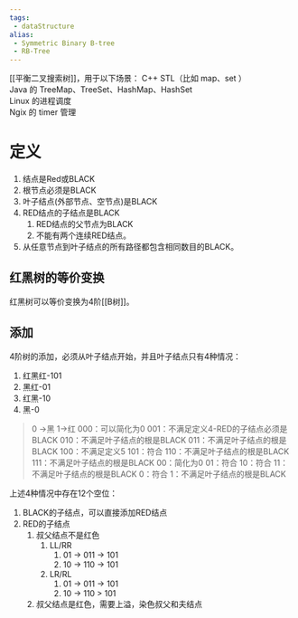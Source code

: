 ```yaml
---
tags:
 - dataStructure 
alias:
 - Symmetric Binary B-tree
 - RB-Tree
---
```

[[平衡二叉搜索树]]，用于以下场景：
C++ STL（比如 map、set ）  
Java 的 TreeMap、TreeSet、HashMap、HashSet  
Linux 的进程调度  
Ngix 的 timer 管理
# 定义
1. 结点是Red或BLACK
2. 根节点必须是BLACK
3. 叶子结点(外部节点、空节点)是BLACK
4. RED结点的子结点是BLACK
	1. RED结点的父节点为BLACK
	2. 不能有两个连续RED结点。
5. 从任意节点到叶子结点的所有路径都包含相同数目的BLACK。
## 红黑树的等价变换
红黑树可以等价变换为4阶[[B树]]。
## 添加
4阶树的添加，必须从叶子结点开始，并且叶子结点只有4种情况：
1. 红黑红-101
2. 黑红-01
3. 红黑-10
4. 黑-0
> 0 ->黑 1->红
> 000：可以简化为0
> 001：不满足定义4-RED的子结点必须是BLACK
> 010：不满足叶子结点的根是BLACK
> 011：不满足叶子结点的根是BLACK
> 100：不满足定义5
> 101：符合
> 110：不满足叶子结点的根是BLACK
> 111：不满足叶子结点的根是BLACK
> 00：简化为0
> 01：符合
> 10：符合
> 11：不满足叶子结点的根是BLACK
> 0：符合
> 1：不满足叶子结点的根是BLACK

上述4种情况中存在12个空位：
1. BLACK的子结点，可以直接添加RED结点
2. RED的子结点
	1. 叔父结点不是红色
		1. LL/RR
			1. 01 -> 011 -> 101
			2. 10 -> 110 -> 101
		2. LR/RL
			1. 01 -> 011 -> 101
			2. 10 -> 110 > 101
	2. 叔父结点是红色，需要上溢，染色叔父和夫结点
